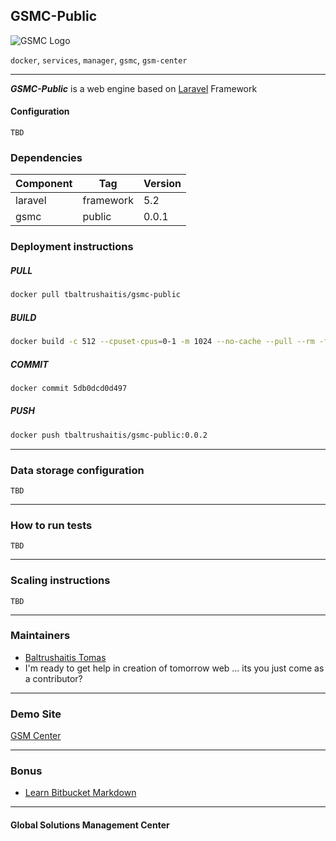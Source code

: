 ## GSMC-Public ##

![GSMC Logo](https://bitbucket.org/gsmcenter/public/avatar/128)

`docker`, `services`, `manager`, `gsmc`, `gsm-center`

--------

***GSMC-Public*** is a web engine based on [Laravel](http://laravel.com) Framework


#### Configuration ####
```
TBD
```


### Dependencies ###

Component | Tag | Version
----------|-----|--------
laravel | framework | 5.2
gsmc | public | 0.0.1


### Deployment instructions ###

##### PULL

```bash
docker pull tbaltrushaitis/gsmc-public
```

##### BUILD

```bash
docker build -c 512 --cpuset-cpus=0-1 -m 1024 --no-cache --pull --rm -f Docker.files/mongo/Dockerfile -t tbaltrushaitis/gsmc-public:latest .
```

##### COMMIT

```bash
docker commit 5db0dcd0d497
```

##### PUSH

```bash
docker push tbaltrushaitis/gsmc-public:0.0.2
```

--------

### Data storage configuration ###
```
TBD
```

--------

### How to run tests ###
```
TBD
```

--------

### Scaling instructions ###
```
TBD
```

--------

### Maintainers ###

* [Baltrushaitis Tomas](https://bitbucket.org/tbaltrushaitis)
* I'm ready to get help in creation of tomorrow web ... its you just come as a contributor?

--------

### Demo Site ###
[GSM Center](http://gsm-center.com.ua)

--------

### Bonus ###
* [Learn Bitbucket Markdown](https://bitbucket.org/tutorials/markdowndemo)

--------

#### **G**lobal **S**olutions **M**anagement **C**enter ####

